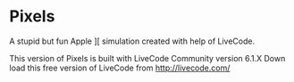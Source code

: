 Pixels
======

A stupid but fun Apple ][ simulation created with help of LiveCode.

This version of Pixels is built with LiveCode Community version 6.1.X
Down load this free version of LiveCode from http://livecode.com/
